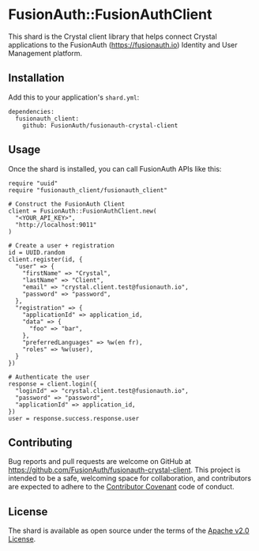 # FusionAuth::FusionAuthClient

This shard is the Crystal client library that helps connect Crystal applications to the FusionAuth (https://fusionauth.io) Identity and User Management platform.

## Installation

Add this to your application's `shard.yml`:

```crystal
dependencies:
  fusionauth_client:
    github: FusionAuth/fusionauth-crystal-client
```

## Usage

Once the shard is installed, you can call FusionAuth APIs like this:

```crystal
require "uuid"
require "fusionauth_client/fusionauth_client"

# Construct the FusionAuth Client
client = FusionAuth::FusionAuthClient.new(
  "<YOUR_API_KEY>",
  "http://localhost:9011"
)

# Create a user + registration
id = UUID.random
client.register(id, {
  "user" => {
    "firstName" => "Crystal",
    "lastName" => "Client",
    "email" => "crystal.client.test@fusionauth.io",
    "password" => "password",
  },
  "registration" => {
    "applicationId" => application_id,
    "data" => {
      "foo" => "bar",
    },
    "preferredLanguages" => %w(en fr),
    "roles" => %w(user),
  }
})

# Authenticate the user
response = client.login({
  "loginId" => "crystal.client.test@fusionauth.io",
  "password" => "password",
  "applicationId" => application_id,
})
user = response.success.response.user
```

## Contributing

Bug reports and pull requests are welcome on GitHub at https://github.com/FusionAuth/fusionauth-crystal-client. This project is intended to be a safe, welcoming space for collaboration, and contributors are expected to adhere to the [Contributor Covenant](http://contributor-covenant.org) code of conduct.


## License

The shard is available as open source under the terms of the [Apache v2.0 License](https://opensource.org/licenses/Apache-2.0).
